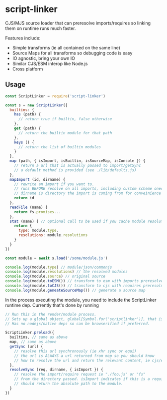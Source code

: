 # script-linker

CJS/MJS source loader that can preresolve imports/requires so linking them on runtime runs much faster.

Features include:

* Simple transforms (ie all contained on the same line)
* Source Maps for all transforms so debugging code is easy
* IO agnostic, bring your own IO
* Similar CJS/ESM interop like Node.js
* Cross platform

## Usage

``` js
const ScriptLinker = require('script-linker')

const s = new ScriptLinker({
  builtins: {
    has (path) {
      // return true if builtin, false otherwise
    },
    get (path) {
      // return the builtin module for that path
    },
    keys () {
      // return the list of builtin modules
    }
  },
  map (path, { isImport, isBuiltin, isSourceMap, isConsole }) {
    // return a url that is actually passed to import/getSync
    // a default method is provided (see ./lib/defaults.js)
  },
  mapImport (id, dirname) {
    // rewrite an import if you want to.
    // runs BEFORE resolve on all imports, including custom scheme ones
    // dirname is directory the import is coming from for conveinience
    return id
  },
  readFile (name) {
    return fs.promises...
  },
  stat (name) { // optional call to be used if you cache module resolutions somewhere
    return {
      type: module.type,
      resolutions: module.resolutions
    }
  }
})

const module = await s.load('/some/module.js')

console.log(module.type) // module/json/commonjs
console.log(module.resolutions) // the resolved modules
console.log(module.source) // original source
console.log(module.toESM()) // transform to esm with imports preresolved
console.log(module.toCJS()) // transform to cjs with requires preresolved
console.log(module.geneateSourceMap()) // generate a source map
```

In the process executing the module, you need to include the ScriptLinker runtime dep.
Currently that's done by running

```js
// Run this in the render/module process.
// Sets up a global object, global[Symbol.for('scriptlinker')], that is used to make modules run.
// Has no nodejs/native deps so can be browserified if preferred.

ScriptLinker.preload({
  builtins, // same as above
  map, // same as above
  getSync (url) {
    // resolve this url synchronously (ie xhr sync or equi)
    // the url is ALWAYS a url returned from map so you should know
    // how to resolve the url and return the relevant content, ie cjs/esm/sourcemap string
  },
  resolveSync (req, dirname, { isImport }) {
    // resolve the import/require request ie "./foo.js" or "fs"
    // from the directory passed. isImport indicates if this is a require or import() call.
    // should return the absolute path to the module.
  }
})
```
